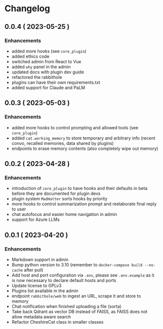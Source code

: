 # Changelog


## 0.0.4 ( 2023-05-25 )

### Enhancements

* added more hooks (see `core_plugin`)
* added ethics code
* switched admin from React to Vue
* added `why` panel in the admin
* updated docs with plugin dev guide
* refactored the rabbithole
* plugins can have their own requirements.txt
* added support for Claude and PaLM


## 0.0.3 ( 2023-05-03 )

### Enhancements

* added more hooks to control prompting and allowed tools (see `core_plugin`)
* added `cat.working_memory` to store temporary and arbitrary info (recent convo, recalled memories, data shared by plugins)
* endpoints to erase memory contents (also completely wipe out memory)


## 0.0.2 ( 2023-04-28 )

### Enhancements

* introduction of `core_plugin` to have hooks and their defaults in beta before they are documented for plugin devs
* plugin system `MadHatter` sorts hooks by priority
* more hooks to control summarization prompt and reelaborate final reply to user
* chat autofocus and easier home navigation in admin
* support for Azure LLMs


## 0.0.1 ( 2023-04-20 )

### Enhancements

* Markdown support in admin
* Bump python version to 3.10 (remember to `docker-compose build --no-cache` after pull)
* Add host and port configuration via `.env`, please see `.env.example` as it is now necessary to declare default hosts and ports
* Update license to GPLv3
* Plugins list available in the admin
* endpoint `rabbithole/web` to ingest an URL, scrape it and store to memory
* Chat notification when finished uploading a file (sorta)
* Take back Qdrant as vector DB instead of FAISS, as FAISS does not allow metadata aware search
* Refactor CheshireCat class in smaller classes
